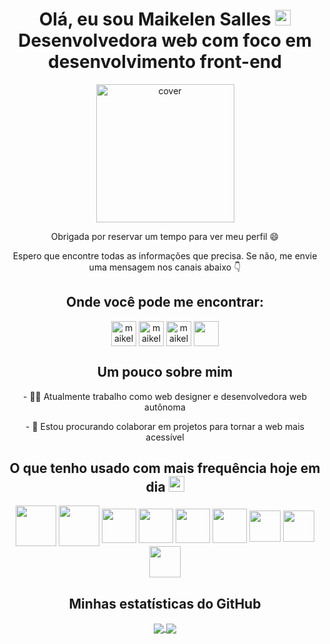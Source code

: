 <h1 align='center'> Olá, eu sou Maikelen Salles <img src = "https://raw.githubusercontent.com/MartinHeinz/MartinHeinz/master/wave.gif" width = 25px> <br /> 
Desenvolvedora web com foco em desenvolvimento front-end</h1>

<div align="center">
<img width="221px" height = "221px" src="https://maikelensalles.site/images/maikelen-salles.png" alt="cover" />
</div>


<p align="center">Obrigada por reservar um tempo para ver meu perfil 😄</p>

<p align="center">Espero que encontre todas as informações que precisa. Se não, me envie uma mensagem nos canais abaixo 👇</p>

<h2 align="center">Onde você pode me encontrar:</h2>
<p align="center">
<a href="https://www.linkedin.com/in/maikelen-salles" target="blank"><img align="center" src="https://maikelensalles.site/images/linkedin%20(1).png" alt="maikelen-salles" height="40" width="40" /></a>
<a href="https://api.whatsapp.com/send?phone=5551980418444&text=Ol%C3%A1%20Maikelen" target="blank"><img align="center" src="https://maikelensalles.site/images/icone-Whatsapp.png" alt="maikelen-salles" height="40" width="40" /></a>
<a href="https://instagram.com/maikelensalles" target="blank"><img align="center" src="https://maikelensalles.site/images/instagram.png" alt="maikelensalles" height="40" width="40" /></a>
<a href='https://maikelensalles-tech.web.app/'> <img width = '40px' align= 'center' src="https://maikelensalles.site/images/web.png"/></a>

</p>

<h2 align="center">Um pouco sobre mim</h2>

<p align="center">- 👩‍💻 Atualmente trabalho como web designer e desenvolvedora web autônoma</p>

<p align="center">- 🤝 Estou procurando colaborar em projetos para tornar a web mais acessível</p>





<h2 align='center'> O que tenho usado com mais frequência hoje em dia <img src = "https://media2.giphy.com/media/QssGEmpkyEOhBCb7e1/giphy.gif?cid=ecf05e47a0n3gi1bfqntqmob8g9aid1oyj2wr3ds3mg700bl&rid=giphy.gif" width = 25px> </h2>
<p align = 'center'>
<img width ='65px' align='center' src ='https://cdn.pixabay.com/photo/2017/08/05/11/16/logo-2582748_960_720.png'>
<img width ='65px' align='center' src ='https://cdn.pixabay.com/photo/2017/08/05/11/16/logo-2582747_960_720.png'>
<img width ='55px' align='center' src ='https://raw.githubusercontent.com/rahulbanerjee26/githubAboutMeGenerator/main/icons/javascript.svg'>
<img width ='55px' align='center' src ='https://maikelensalles.site/images/react.png'>
<img width ='55px' align='center' src ='https://maikelensalles.site/images/Sass.png'>
<img width ='55px' align='center' src ='https://maikelensalles.site/images/typescript.png'>
<img width ='50px' align='center' src ='https://raw.githubusercontent.com/rahulbanerjee26/githubAboutMeGenerator/main/icons/nodejs.svg'>
<img width ='50px' align='center' src ='https://raw.githubusercontent.com/rahulbanerjee26/githubAboutMeGenerator/main/icons/git.svg'>
<img width ='50px' align='center' src ='https://raw.githubusercontent.com/rahulbanerjee26/githubAboutMeGenerator/main/icons/figma.svg'>

<br>
</p>

<h2 align="center"> Minhas estatísticas do GitHub </h2>

<div align="center">
  <a href="https://github.com/anuraghazra/github-readme-stats">
    <img align="center" src="https://github-readme-stats.vercel.app/api?username=maikelensalles&count_private=true&show_icons=true&theme=radical" />
  </a>

  <a href="https://github.com/anuraghazra/convoychat">
    <img align="center" src="https://github-readme-stats.vercel.app/api/top-langs/?username=maikelensalles&layout=compact&langs_count=8&theme=radical" />
  </a>
</div>

